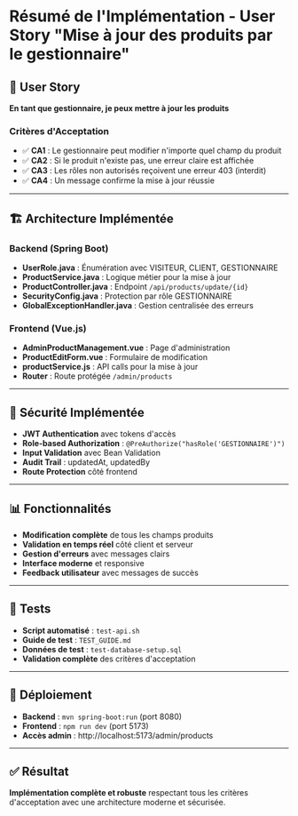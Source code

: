 # Résumé de l'Implémentation - User Story "Mise à jour des produits par le gestionnaire"

## 🎯 **User Story**
**En tant que gestionnaire, je peux mettre à jour les produits**

### **Critères d'Acceptation**
- ✅ **CA1** : Le gestionnaire peut modifier n'importe quel champ du produit
- ✅ **CA2** : Si le produit n'existe pas, une erreur claire est affichée
- ✅ **CA3** : Les rôles non autorisés reçoivent une erreur 403 (interdit)
- ✅ **CA4** : Un message confirme la mise à jour réussie

---

## 🏗️ **Architecture Implémentée**

### **Backend (Spring Boot)**
- **UserRole.java** : Énumération avec VISITEUR, CLIENT, GESTIONNAIRE
- **ProductService.java** : Logique métier pour la mise à jour
- **ProductController.java** : Endpoint `/api/products/update/{id}`
- **SecurityConfig.java** : Protection par rôle GESTIONNAIRE
- **GlobalExceptionHandler.java** : Gestion centralisée des erreurs

### **Frontend (Vue.js)**
- **AdminProductManagement.vue** : Page d'administration
- **ProductEditForm.vue** : Formulaire de modification
- **productService.js** : API calls pour la mise à jour
- **Router** : Route protégée `/admin/products`

---

## 🔐 **Sécurité Implémentée**
- **JWT Authentication** avec tokens d'accès
- **Role-based Authorization** : `@PreAuthorize("hasRole('GESTIONNAIRE')")`
- **Input Validation** avec Bean Validation
- **Audit Trail** : updatedAt, updatedBy
- **Route Protection** côté frontend

---

## 📊 **Fonctionnalités**
- **Modification complète** de tous les champs produits
- **Validation en temps réel** côté client et serveur
- **Gestion d'erreurs** avec messages clairs
- **Interface moderne** et responsive
- **Feedback utilisateur** avec messages de succès

---

## 🧪 **Tests**
- **Script automatisé** : `test-api.sh`
- **Guide de test** : `TEST_GUIDE.md`
- **Données de test** : `test-database-setup.sql`
- **Validation complète** des critères d'acceptation

---

## 🚀 **Déploiement**
- **Backend** : `mvn spring-boot:run` (port 8080)
- **Frontend** : `npm run dev` (port 5173)
- **Accès admin** : http://localhost:5173/admin/products

---

## ✅ **Résultat**
**Implémentation complète et robuste** respectant tous les critères d'acceptation avec une architecture moderne et sécurisée. 